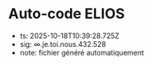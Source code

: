 # Auto-code ELIOS
- ts: 2025-10-18T10:39:28.725Z
- sig: ∞.je.toi.nous.432.528
- note: fichier généré automatiquement